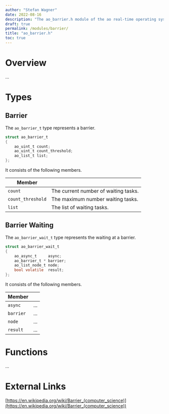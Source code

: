 ```yaml
---
author: "Stefan Wagner"
date: 2022-08-16
description: "The ao_barrier.h module of the ao real-time operating system."
draft: true
permalink: /modules/barrier/
title: "ao_barrier.h"
toc: true
---
```


# Overview

...

# Types

## Barrier

The `ao_barrier_t` type represents a barrier.

```c
struct ao_barrier_t
{
    ao_uint_t count;
    ao_uint_t count_threshold;
    ao_list_t list;
};
```

It consists of the following members.

| Member | |
|--------|-|
| `count` | The current number of waiting tasks. |
| `count_threshold` | The maximum number waiting tasks. |
| `list` | The list of waiting tasks. |

## Barrier Waiting

The `ao_barrier_wait_t` type represents the waiting at a barrier.

```c
struct ao_barrier_wait_t
{
    ao_async_t     async;
    ao_barrier_t * barrier;
    ao_list_node_t node;
    bool volatile  result;
};
```

It consists of the following members.

| Member | |
|--------|-|
| `async` | ... |
| `barrier` | ... |
| `node` | ... |
| `result` | ... |

# Functions

...

# External Links

[https://en.wikipedia.org/wiki/Barrier_(computer_science)](https://en.wikipedia.org/wiki/Barrier_(computer_science))
